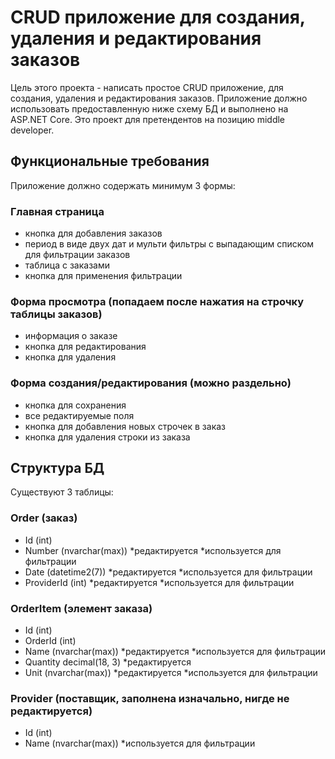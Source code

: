 # CRUD приложение для создания, удаления и редактирования заказов

Цель этого проекта - написать простое CRUD приложение, для создания, удаления и редактирования заказов. Приложение должно использовать предоставленную ниже схему БД и выполнено на ASP.NET Core. Это проект для претендентов на позицию middle developer.

## Функциональные требования

Приложение должно содержать минимум 3 формы:

### Главная страница

-   кнопка для добавления заказов
-   период в виде двух дат и мульти фильтры с выпадающим списком для фильтрации заказов
-   таблица с заказами
-   кнопка для применения фильтрации

### Форма просмотра (попадаем после нажатия на строчку таблицы заказов)

-   информация о заказе
-   кнопка для редактирования
-   кнопка для удаления

### Форма создания/редактирования (можно раздельно)

-   кнопка для сохранения
-   все редактируемые поля
-   кнопка для добавления новых строчек в заказ
-   кнопка для удаления строки из заказа

## Структура БД

Существуют 3 таблицы:

### Order (заказ)

-   Id (int)
-   Number (nvarchar(max)) *редактируется *используется для фильтрации
-   Date (datetime2(7)) *редактируется *используется для фильтрации
-   ProviderId (int) *редактируется *используется для фильтрации

### OrderItem (элемент заказа)

-   Id (int)
-   OrderId (int)
-   Name (nvarchar(max)) *редактируется *используется для фильтрации
-   Quantity decimal(18, 3) *редактируется
-   Unit (nvarchar(max)) *редактируется *используется для фильтрации

### Provider (поставщик, заполнена изначально, нигде не редактируется)

-   Id (int)
-   Name (nvarchar(max)) *используется для фильтрации
